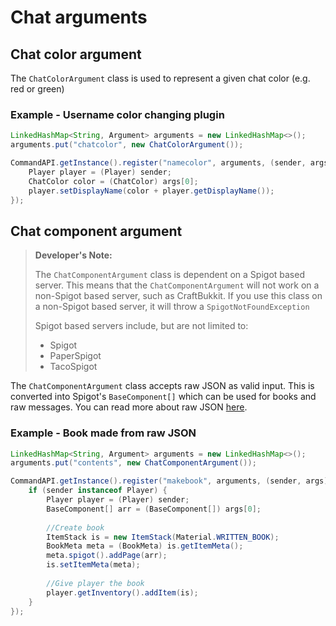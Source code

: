 # Chat arguments

## Chat color argument

The `ChatColorArgument` class is used to represent a given chat color (e.g. red or green)

### Example - Username color changing plugin

```java
LinkedHashMap<String, Argument> arguments = new LinkedHashMap<>();
arguments.put("chatcolor", new ChatColorArgument());

CommandAPI.getInstance().register("namecolor", arguments, (sender, args) -> {
	Player player = (Player) sender;
	ChatColor color = (ChatColor) args[0];
	player.setDisplayName(color + player.getDisplayName());
});
```
## Chat component argument

> **Developer's Note:**
>
> The `ChatComponentArgument` class is dependent on a Spigot based server. This means that the `ChatComponentArgument` will not work on a non-Spigot based server, such as CraftBukkit. If you use this class on a non-Spigot based server, it will throw a `SpigotNotFoundException`
> 
> Spigot based servers include, but are not limited to:
> * Spigot
> * PaperSpigot
> * TacoSpigot

The `ChatComponentArgument` class accepts raw JSON as valid input. This is converted into Spigot's `BaseComponent[]` which can be used for books and raw messages. You can read more about raw JSON [here](https://minecraft.gamepedia.com/Commands#Raw_JSON_text).

### Example - Book made from raw JSON

```java
LinkedHashMap<String, Argument> arguments = new LinkedHashMap<>();
arguments.put("contents", new ChatComponentArgument());

CommandAPI.getInstance().register("makebook", arguments, (sender, args) -> {
	if (sender instanceof Player) {
		Player player = (Player) sender;
		BaseComponent[] arr = (BaseComponent[]) args[0];
		
        //Create book
		ItemStack is = new ItemStack(Material.WRITTEN_BOOK);
		BookMeta meta = (BookMeta) is.getItemMeta(); 
		meta.spigot().addPage(arr);
		is.setItemMeta(meta);
		
        //Give player the book
		player.getInventory().addItem(is);
	}
});
```
